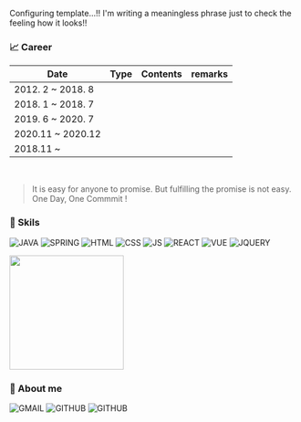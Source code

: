 Configuring template...!!
I'm writing a meaningless phrase just to check the feeling how it looks!!


### :chart_with_upwards_trend: Career

| Date | Type | Contents | remarks |
| ------ | ------ | ------ | ------ |
| 2012. 2 ~ 2018. 8 |  |  |  |
| 2018. 1 ~ 2018. 7 |  |  |  |
| 2019. 6 ~ 2020. 7 |  |  |  |
| 2020.11 ~ 2020.12 |  |  |  |
| 2018.11 ~         |  |  |  |


<br/>


> It is easy for anyone to promise. But fulfilling the promise is not easy.<br/>
> One Day, One Commmit !


### :rocket: Skils

![JAVA](https://img.shields.io/badge/Java-ED8B00?style=for-the-badge&logo=java&logoColor=white) ![SPRING](https://img.shields.io/badge/Spring-6DB33F?style=for-the-badge&logo=spring&logoColor=white) ![HTML](https://img.shields.io/badge/HTML5-E34F26?style=for-the-badge&logo=html5&logoColor=white) ![CSS](https://img.shields.io/badge/CSS3-1572B6?style=for-the-badge&logo=css3&logoColor=white) ![JS](https://img.shields.io/badge/JavaScript-323330?style=for-the-badge&logo=javascript&logoColor=F7DF1E) ![REACT](https://img.shields.io/badge/React-20232A?style=for-the-badge&logo=react&logoColor=61DAFB) ![VUE](https://img.shields.io/badge/Vue.js-35495E?style=for-the-badge&logo=vue.js&logoColor=4FC08D) ![JQUERY](https://img.shields.io/badge/jQuery-0769AD?style=for-the-badge&logo=jquery&logoColor=white)


<img src="https://github-readme-stats.vercel.app/api?username=TaeWoongKim2&show_icons=true&count_private=true&hide_rank=false&hide=" height="200px" />

<!-- <img src="https://github-readme-stats.vercel.app/api/top-langs/?username=TaeWoongKim2&hide=html,css" height="200px" /> -->
<!-- <img align="left" src="https://github-readme-stats.vercel.app/api/wakatime?username=EHOTO&layout=compact" /> -->


### :rocket: About me

![GMAIL](https://img.shields.io/badge/Gmail-D14836?style=for-the-badge&logo=gmail&logoColor=white) ![GITHUB](https://img.shields.io/badge/GitHub-100000?style=for-the-badge&logo=github&logoColor=white) ![GITHUB](https://img.shields.io/badge/Notion-000000?style=for-the-badge&logo=notion&logoColor=white)



[//]: # "These are reference links used in the body of this note and get stripped out when the markdown processor does its job. There is no need to format nicely because it shouldn't be seen. Thanks SO - http://stackoverflow.com/questions/4823468/store-comments-in-markdown-syntax"
  
  [jQuery]: <http://jquery.com>

  [PlDb]: <https://github.com/joemccann/dillinger/tree/master/plugins/dropbox/README.md>
  [PlGh]: <https://github.com/joemccann/dillinger/tree/master/plugins/github/README.md>
  [PlGd]: <https://github.com/joemccann/dillinger/tree/master/plugins/googledrive/README.md>
  [PlOd]: <https://github.com/joemccann/dillinger/tree/master/plugins/onedrive/README.md>
  [PlMe]: <https://github.com/joemccann/dillinger/tree/master/plugins/medium/README.md>
  [PlGa]: <https://github.com/RahulHP/dillinger/blob/master/plugins/googleanalytics/README.md>


<!--
**TaeWoongKim2/TaeWoongKim2** is a ✨ _special_ ✨ repository because its `README.md` (this file) appears on your GitHub profile.

Here are some ideas to get you started:

- 🔭 I’m currently working on ...
- 🌱 I’m currently learning ...
- 👯 I’m looking to collaborate on ...
- 🤔 I’m looking for help with ...
- 💬 Ask me about ...
- 📫 How to reach me: ...
- 😄 Pronouns: ...
- ⚡ Fun fact: ...
-->

